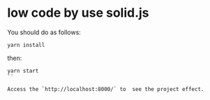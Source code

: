 # low code by use solid.js

You should do as follows:

```
yarn install
```

then:

```shell
yarn start
``

Access the `http://localhost:8000/` to  see the project effect.